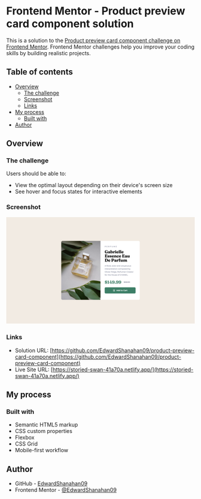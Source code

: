 # Frontend Mentor - Product preview card component solution

This is a solution to the [Product preview card component challenge on Frontend Mentor](https://www.frontendmentor.io/challenges/product-preview-card-component-GO7UmttRfa). Frontend Mentor challenges help you improve your coding skills by building realistic projects.

## Table of contents

- [Overview](#overview)
  - [The challenge](#the-challenge)
  - [Screenshot](#screenshot)
  - [Links](#links)
- [My process](#my-process)
  - [Built with](#built-with)
- [Author](#author)

## Overview

### The challenge

Users should be able to:

- View the optimal layout depending on their device's screen size
- See hover and focus states for interactive elements

### Screenshot

![](./design/screenshot.png)

### Links

- Solution URL: [https://github.com/EdwardShanahan09/product-preview-card-component](https://github.com/EdwardShanahan09/product-preview-card-component)
- Live Site URL: [https://storied-swan-41a70a.netlify.app/](https://storied-swan-41a70a.netlify.app/)

## My process

### Built with

- Semantic HTML5 markup
- CSS custom properties
- Flexbox
- CSS Grid
- Mobile-first workflow

## Author

- GitHub - [EdwardShanahan09](https://github.com/EdwardShanahan09)
- Frontend Mentor - [@EdwardShanahan09](https://www.frontendmentor.io/profile/EdwardShanahan09)
